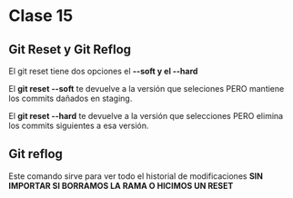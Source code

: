 # Clase 15 

## Git Reset y Git Reflog

El git reset tiene dos opciones el __--soft y el --hard__

El __git reset --soft__ te devuelve a la versión que seleciones PERO mantiene los commits dañados en staging. 

El __git reset --hard__ te devuelve a la versión que selecciones PERO elimina los commits siguientes a esa versión. 

## Git reflog

Este comando sirve para ver todo el historial de modificaciones __SIN IMPORTAR SI BORRAMOS LA RAMA O HICIMOS UN RESET__